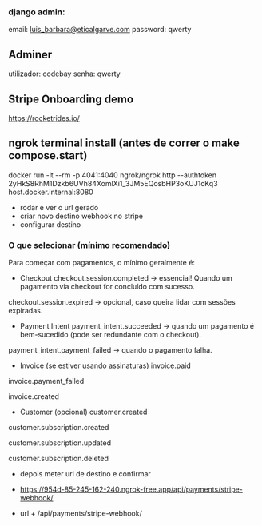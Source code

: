 ### django admin:

email: luis_barbara@eticalgarve.com
password: qwerty



## Adminer

utilizador: codebay
senha: qwerty



## Stripe Onboarding demo

https://rocketrides.io/


## ngrok terminal install (antes de correr o make compose.start)
docker run -it --rm -p 4041:4040 ngrok/ngrok http --authtoken 2yHkS8RhM1Dzkb6UVh84XomlXi1_3JM5EQosbHP3oKUJ1cKq3 host.docker.internal:8080
- rodar e ver o url gerado
- criar novo destino webhook no stripe
- configurar destino

### O que selecionar (mínimo recomendado)
Para começar com pagamentos, o mínimo geralmente é:

- Checkout
checkout.session.completed → essencial! Quando um pagamento via checkout for concluído com sucesso.

checkout.session.expired → opcional, caso queira lidar com sessões expiradas.

- Payment Intent
payment_intent.succeeded → quando um pagamento é bem-sucedido (pode ser redundante com o checkout).

payment_intent.payment_failed → quando o pagamento falha.

- Invoice (se estiver usando assinaturas)
invoice.paid

invoice.payment_failed

invoice.created

- Customer (opcional)
customer.created

customer.subscription.created

customer.subscription.updated

customer.subscription.deleted

- depois meter url de destino e confirmar

- https://954d-85-245-162-240.ngrok-free.app/api/payments/stripe-webhook/

- url + /api/payments/stripe-webhook/


